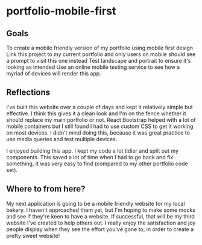 # portfolio-mobile-first

## Goals 
To create a mobile friendly version of my portfolio using mobile first design
Link this project to my current portfolio and only users on mobile should see a prompt to visit this one instead
Test landscape and portrait to ensure it's looking as intended
Use an online mobile testing service to see how a myriad of devices will render this app. 

## Reflections
I've built this website over a couple of days and kept it relatively simple but effective. I think this gives it a clean look and I'm on the fence whether it should replace my main portfolio or not. React Bootstrap helped with a lot of mobile containers but I still found I had to use custom CSS to get it working on most devices. I didn't mind doing this, because it was great practice to use media queries and test multiple devices. 

I enjoyed building this app. I kept my code a lot tidier and split out my components. This saved a lot of time when I had to go back and fix something, it was very easy to find (compared to my other portfolio code set). 

## Where to from here?

My next application is going to be a mobile friendly website for my local bakery. I haven't approached them yet, but I'm hoping to make some mocks and see if they're keen to have a website. If successful, that will be my third website I've created to help others out. I really enjoy the satisfaction and joy people display when they see the effort you've gone to, in order to create a pretty sweet website!
